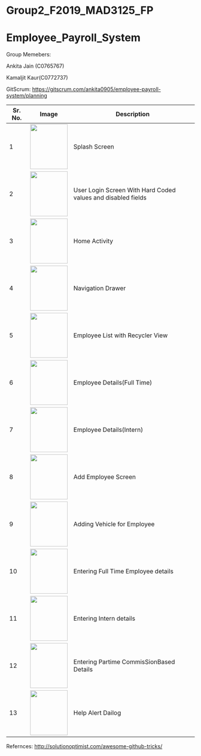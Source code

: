 # Group2_F2019_MAD3125_FP
# Employee_Payroll_System


Group Memebers:

Ankita Jain (C0765767)

Kamaljit Kaur(C0772737)

GitScrum:
https://gitscrum.com/ankita0905/employee-payroll-system/planning

| Sr. No.         | Image               |        Description |
|---------------|---------------------|--------------------|  
1 | <img src="https://user-images.githubusercontent.com/55303200/70661891-35381880-1c33-11ea-910e-ead62ce8b434.png" width="100" height="120"/>| Splash Screen|
2 | <img src="https://user-images.githubusercontent.com/55303200/70661889-35381880-1c33-11ea-8520-ca5c00caadd0.png" width="100" height="120"/> | User Login Screen With Hard Coded values and disabled fields
3 | <img src="https://user-images.githubusercontent.com/55303200/70661887-349f8200-1c33-11ea-8cff-0095a03bd947.png" width="100" height="120"/> | Home Activity
4 | <img src="https://user-images.githubusercontent.com/55303200/70661890-35381880-1c33-11ea-97f3-21eded6919ca.png" width="100" height="120"/> | Navigation Drawer
5 | <img src="https://user-images.githubusercontent.com/55303200/70661888-349f8200-1c33-11ea-94dd-7f98d4ff47b4.png" width="100" height="120"/> | Employee List with Recycler View
6 | <img src="https://user-images.githubusercontent.com/55303200/70662506-5816fc80-1c34-11ea-8348-9f5bc422779a.png" width="100" height="120"/> | Employee Details(Full Time)
7 | <img src="https://user-images.githubusercontent.com/55303200/70661885-349f8200-1c33-11ea-99aa-bcd188cc403a.png" width="100" height="120"/> | Employee Details(Intern)
8 | <img src="https://user-images.githubusercontent.com/55303200/70661880-3406eb80-1c33-11ea-8cb9-a29d552f85ff.png" width="100" height="120"/> | Add Employee Screen
9 | <img src="https://user-images.githubusercontent.com/55303200/70661881-3406eb80-1c33-11ea-80e3-68fe676c97bb.png" width="100" height="120"/> | Adding Vehicle for Employee
10 | <img src="https://user-images.githubusercontent.com/55303200/70661883-349f8200-1c33-11ea-868b-b832d3ae68ff.png" width="100" height="120"/> | Entering Full Time Employee details
11 | <img src="https://user-images.githubusercontent.com/55303200/70661882-349f8200-1c33-11ea-9a86-00869910fc40.png" width="100" height="120"/> | Entering Intern details
12 | <img src="https://user-images.githubusercontent.com/55303200/70661884-349f8200-1c33-11ea-984c-bcf0563a3562.png" width="100" height="120"/> | Entering Partime CommisSionBased Details
13 | <img src="https://user-images.githubusercontent.com/55303200/70661886-349f8200-1c33-11ea-867b-b912ec07c003.png" width="100" height="120"/> | Help Alert Dailog 


Refernces:
http://solutionoptimist.com/awesome-github-tricks/
